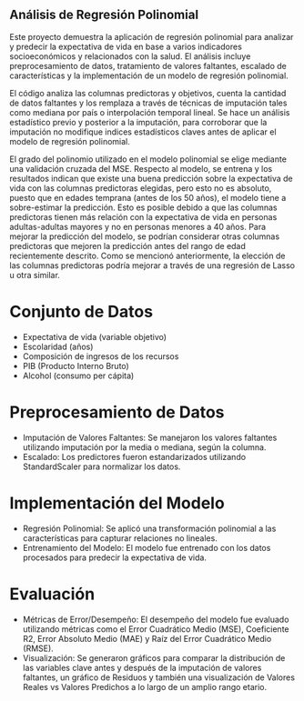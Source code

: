 ## Análisis de Regresión Polinomial

Este proyecto demuestra la aplicación de regresión polinomial para analizar y predecir la expectativa de vida en base a varios indicadores socioeconómicos y relacionados con la salud. El análisis incluye preprocesamiento de datos, tratamiento de valores faltantes, escalado de características y la implementación de un modelo de regresión polinomial.

El código analiza las columnas predictoras y objetivos,  cuenta la cantidad de datos faltantes y los remplaza a través de técnicas de imputación tales como mediana por país o interpolación temporal lineal. Se hace un análisis estadístico previo y posterior a la imputación, para corroborar que la imputación no modifique indices estadísticos claves antes de aplicar el modelo de regresión polinomial.

El grado del polinomio utilizado en el modelo polinomial se elige mediante una validación cruzada del MSE. Respecto al modelo, se entrena y los resultados indican que existe una buena predicción sobre la expectativa de vida con las columnas predictoras elegidas, pero esto no es absoluto, puesto que en edades temprana (antes de los 50 años), el modelo tiene a sobre-estimar la predicción. Esto es posible debido a que las columnas predictoras tienen más relación con la expectativa de vida en personas adultas-adultas mayores y no en personas menores a 40 años. Para mejorar la predicción del modelo, se podrían considerar otras columnas predictoras que mejoren la predicción antes del rango de edad recientemente descrito. Como se mencionó anteriormente, la elección de las columnas predictoras podría mejorar a través de una regresión de Lasso u otra similar.


# Conjunto de Datos

- Expectativa de vida (variable objetivo)
- Escolaridad (años)
- Composición de ingresos de los recursos
- PIB (Producto Interno Bruto)
- Alcohol (consumo per cápita)


# Preprocesamiento de Datos
- Imputación de Valores Faltantes: Se manejaron los valores faltantes utilizando imputación por la media o mediana, según la columna.
- Escalado: Los predictores fueron estandarizados utilizando StandardScaler para normalizar los datos.

# Implementación del Modelo

- Regresión Polinomial: Se aplicó una transformación polinomial a las características para capturar relaciones no lineales.
- Entrenamiento del Modelo: El modelo fue entrenado con los datos procesados para predecir la expectativa de vida.

# Evaluación 

- Métricas de Error/Desempeño: El desempeño del modelo fue evaluado utilizando métricas como el Error Cuadrático Medio (MSE), Coeficiente R2, Error Absoluto Medio (MAE) y Raíz del Error Cuadrático Medio (RMSE).
- Visualización: Se generaron gráficos para comparar la distribución de las variables clave antes y después de la imputación de valores faltantes, un gráfico de Residuos y también una visualización de Valores Reales vs Valores Predichos a lo largo de un amplio rango etario.




